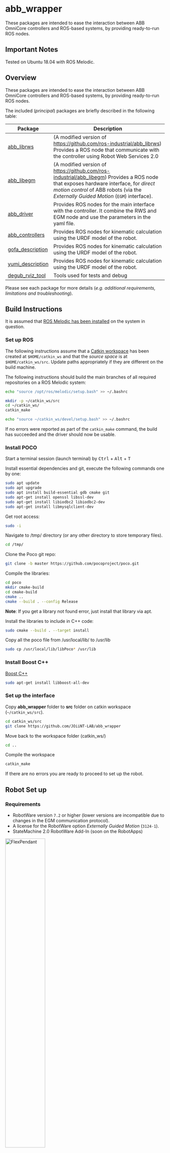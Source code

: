 # abb_wrapper
These packages are intended to ease the interaction between ABB OmniCore controllers and ROS-based systems, by providing ready-to-run ROS nodes.

## Important Notes
Tested on Ubuntu 18.04 with ROS Melodic.

## Overview

These packages are intended to ease the interaction between ABB OmniCore controllers and ROS-based systems, by providing ready-to-run ROS nodes.

The included (*principal*) packages are briefly described in the following table:

| Package | Description |
| --- | --- |
| [abb_librws](abb_librws) | (A modified version of https://github.com/ros-industrial/abb_librws) Provides a ROS node that communicate with the controller using Robot Web Services 2.0  |
| [abb_libegm](abb_libegm) | (A modified version of https://github.com/ros-industrial/abb_libegm) Provides a ROS node that exposes hardware interface, for *direct motion control* of ABB robots (via the *Externally Guided Motion* (`EGM`) interface). |
| [abb_driver](abb_driver) | Provides ROS nodes for the main interface with the controller. It combine the RWS and EGM node and use the parameters in the yaml file. |
| [abb_controllers](abb_controllers) | Provides ROS nodes for kinematic calculation using the URDF model of the robot. |
| [gofa_description](gofa_description) | Provides ROS nodes for kinematic calculation using the URDF model of the robot. |
| [yumi_description](yumi_description) | Provides ROS nodes for kinematic calculation using the URDF model of the robot. |
| [degub_rviz_tool](abb_description) | Tools used for tests and debug |

Please see each package for more details (*e.g. additional requirements, limitations and troubleshooting*).

## Build Instructions

It is assumed that [ROS Melodic has been installed](http://wiki.ros.org/melodic/Installation/Ubuntu) on the system in question.

### Set up ROS

The following instructions assume that a [Catkin workspace](http://wiki.ros.org/catkin/Tutorials/create_a_workspace) has been created at `$HOME/catkin_ws` and that the *source space* is at `$HOME/catkin_ws/src`. Update paths appropriately if they are different on the build machine.

The following instructions should build the main branches of all required repositories on a ROS Melodic system:

```bash
echo "source /opt/ros/melodic/setup.bash" >> ~/.bashrc

mkdir -p ~/catkin_ws/src
cd ~/catkin_ws/
catkin_make

echo "source ~/catkin_ws/devel/setup.bash" >> ~/.bashrc
```

If no errors were reported as part of the `catkin_make` command, the build has succeeded and the driver should now be usable.

### Install POCO

Start a terminal session (launch terminal) by <kbd>Ctrl</kbd> + <kbd>Alt</kbd> + <kbd>T</kbd>

Install essential dependencies and git, execute the following commands one by one:

```bash
sudo apt update
sudo apt upgrade
sudo apt install build-essential gdb cmake git
sudo apt-get install openssl libssl-dev
sudo apt-get install libiodbc2 libiodbc2-dev
sudo apt-get install libmysqlclient-dev
```

Get root access:
```bash
sudo -i
```

Navigate to /tmp/ directory (or any other directory to store temporary files).
```bash
cd /tmp/
```

Clone the Poco git repo:
```bash
git clone -b master https://github.com/pocoproject/poco.git
```

Compile the libraries:
```bash
cd poco
mkdir cmake-build
cd cmake-build
cmake ..
cmake --build . --config Release
```

**Note**: If you get a library not found error, just install that library via apt.

Install the libraries to include in C++ code:
```bash
sudo cmake --build . --target install
```

Copy all the poco file from /usr/local/lib/ to /usr/lib
```bash
sudo cp /usr/local/lib/libPoco* /usr/lib
```

### Install Boost C++

[Boost C++](https://www.boost.org)
```bash
sudo apt-get install libboost-all-dev

```

### Set up the interface

Copy **abb_wrapper** folder to **src** folder on catkin workspace (`~/catkin_ws/src`).
```bash
cd catkin_ws/src
git clone https://github.com/JOiiNT-LAB/abb_wrapper
```

Move back to the workspace folder (catkin_ws/)
```bash
cd ..
```

Compile the workspace
```bash
catkin_make
```

If there are no errors you are ready to proceed to set up the robot.

## Robot Set up

### Requirements

* RobotWare version `7.2` or higher (lower versions are incompatible due to changes in the EGM communication protocol).
* A license for the RobotWare option *Externally Guided Motion* (`3124-1`).
* StateMachine 2.0 RobotWare Add-In (soon on the RobotApps)

<img src="images/flexpendant1.png" alt="FlexPendant" width="50%" height="50%">
<img src="images/flexpendant2.png" alt="FlexPendant" width="50%" height="50%">

After the creation of the system just configure robot to accept external communication both for EGM and Web Services.
### RobotStudio

Open RobotStudio

<img src="images/robotstudio1.png" alt="RobotStudio">

On the Controller Tab, click Add Controller > One Click Connect..

<img src="images/robotstudio2.png" alt="RobotStudio">

Click on "Log in as Default User" button

<img src="images/robotstudio3.png" alt="RobotStudio">


### Setup the IP address for the WAN port
With this configuration, we will set up the IP address of the WAN port where the computer running ROS will be connected.

* On the Controller tab, in the Configuration group, click Properties and then click `Network settings`.
  The Network settings dialog opens.
  
  <img src="images/robotstudio4.png" alt="RobotStudio">

* Select `Use the following IP address` and then enter the required IP address and Subnet mask boxes to manually set the IP address of the controller


  <img src="images/robotstudio5.png" alt="RobotStudio">

**This step is optional, also the MGMT port can be used.**

The MGMT port have a fixed IP address (*192.168.125.1* ) and a DHCP server.

If you are using the MGMT port make sure that the connected computer running ROS is on the same natwork (*192.168.125.xx* ) or the DHCP is enabled.

### Setup the UDP device
Configure the IP address and the port to use for the UDP protocol. **This IP address must be the same of the PC running ROS.**

Using RobotStudio, first **request the write access**.

  <img src="images/robotstudio6.png" alt="RobotStudio">

On the Controller tab, in the Configuration group, click Configuration and then click `Communication`.

  <img src="images/robotstudio7.png" alt="RobotStudio">

Double click on the `UDP Unicast Device` item.

  <img src="images/robotstudio9.png" alt="RobotStudio">


### Setup the Controller Firewall
Using the WAN port the firewall on the public network must be configured.

Using RobotStudio, first **request the write access**.
On the Controller tab, in the Configuration group, click Configuration and then click `Communication`.

Double click on the `Firewall Manager` item.
Enable on the public network the following services:
* RobotWebServices
* UDPUC (available from RW 7.3.2)

  <img src="images/robotstudio8.png" alt="RobotStudio">

### Configure the user privileges
This package use the [Robot Web Services 2.0](https://developercenter.robotstudio.com/api/RWS) (RWS) to control the robot.
Each RWS session is logged using a user that must to be present on the User Authorization System of the controller (for more details about User Authorization System, see Operating manual - RobotStudio).
If not specified, for the RWS communication, the default user is used:
* Username: **Default User**
* Password: **robotics**

By default, the **Default User** does not have the grant *Remote Start and Stop in Auto* (run rapid routine from the WAN port in Auto mode).

The steps to configure the user account are:
1. Using RobotStudio log-in on the controller as Administrator (usually with the user **Admin** and password **robotics**).
  <img src="images/robotstudio12.png" alt="RobotStudio">
  <img src="images/robotstudio13.png" alt="RobotStudio" width="50%" height="50%">

2. On the Controller tab, in the Access group, click Authenticate and then click `Edit User Account`.
   <img src="images/robotstudio10.png" alt="RobotStudio">

3. On the tab roles check if the grant *Remote Start and Stop in Auto* is checked for the role of the Default User.

   <img src="images/robotstudio11.png" alt="RobotStudio">

4. Apply.

Any other user can be used by passing the name and the password to **rws_interface**.

 
### Set up Config File and launch your abb robot (e.g. Gofa) 
Navigate to abb_driver/config/gofa_cfg.yaml
Modify the parameters based on your robot configuration (e.g. ip_robot, name_robot,task_robot, etc.)
Finally 
```bash
$ roslaunch abb_driver interface_gofa.launch
```
